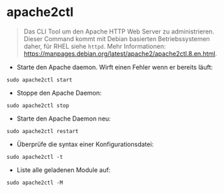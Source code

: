 # apache2ctl

> Das CLI Tool um den Apache HTTP Web Server zu administrieren.
> Dieser Command kommt mit Debian basierten Betriebssystemen daher, für RHEL siehe `httpd`.
> Mehr Informationen: <https://manpages.debian.org/latest/apache2/apache2ctl.8.en.html>.

- Starte den Apache daemon. Wirft einen Fehler wenn er bereits läuft:

`sudo apache2ctl start`

- Stoppe den Apache Daemon:

`sudo apache2ctl stop`

- Starte den Apache Daemon neu:

`sudo apache2ctl restart`

- Überprüfe die syntax einer Konfigurationsdatei:

`sudo apache2ctl -t`

- Liste alle geladenen Module auf:

`sudo apache2ctl -M`
